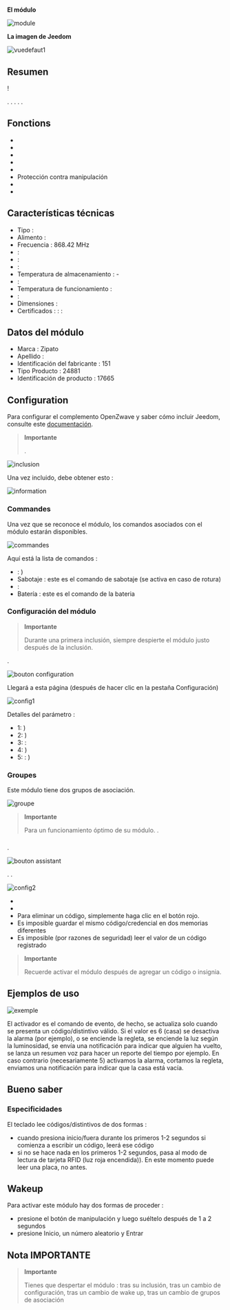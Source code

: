 # 

**El módulo**

![module](images/zipato.minikeypad/module.jpg)

**La imagen de Jeedom**

![vuedefaut1](images/zipato.minikeypad/vuedefaut1.jpg)

## Resumen

 !

. . . . .

## Fonctions

-   
-   
-   
-   
-   
-   Protección contra manipulación
-   
-   

## Características técnicas

-   Tipo : 
-   Alimento : 
-   Frecuencia : 868.42 MHz
-    : 
-    : 
-    : 
-   Temperatura de almacenamiento : -
-    : 
-   Temperatura de funcionamiento : 
-    : 
-   Dimensiones : 
-   Certificados :  :  : 

## Datos del módulo

-   Marca : Zipato
-   Apellido : 
-   Identificación del fabricante : 151
-   Tipo Producto : 24881
-   Identificación de producto : 17665

## Configuration

Para configurar el complemento OpenZwave y saber cómo incluir Jeedom, consulte este [documentación](https://doc.jeedom.com/es_ES/plugins/automation%20protocol/openzwave/).

> **Importante**
>
> .

![inclusion](images/zipato.minikeypad//inclusion.jpg)

Una vez incluido, debe obtener esto :

![information](images/zipato.minikeypad/information.jpg)

### Commandes

Una vez que se reconoce el módulo, los comandos asociados con el módulo estarán disponibles.

![commandes](images/zipato.minikeypad/commandes.jpg)

Aquí está la lista de comandos :

-    : )
-   Sabotaje : este es el comando de sabotaje (se activa en caso de rotura)
-    : 
-   Batería : este es el comando de la bateria

### Configuración del módulo

> **Importante**
>
> Durante una primera inclusión, siempre despierte el módulo justo después de la inclusión.

.

![bouton configuration](images/plugin/bouton_configuration.jpg)

Llegará a esta página (después de hacer clic en la pestaña Configuración)

![config1](images/zipato.minikeypad/config1.jpg)

Detalles del parámetro :

-   1: )
-   2: )
-   3:  : 
-   4: )
-   5:  : )

### Groupes

Este módulo tiene dos grupos de asociación.

![groupe](images/zipato.minikeypad/groupe.jpg)

> **Importante**
>
> Para un funcionamiento óptimo de su módulo. .

### 

.

![bouton assistant](images/plugin/bouton_assistant.jpg)

. .

![config2](images/zipato.minikeypad/config2.jpg)

-   
-   
-   Para eliminar un código, simplemente haga clic en el botón rojo.
-   Es imposible guardar el mismo código/credencial en dos memorias diferentes
-   Es imposible (por razones de seguridad) leer el valor de un código registrado

> **Importante**
>
> Recuerde activar el módulo después de agregar un código o insignia.

## Ejemplos de uso

![exemple](images/zipato.minikeypad/exemple.jpg)

El activador es el comando de evento, de hecho, se actualiza solo cuando se presenta un código/distintivo válido. Si el valor es 6 (casa) se desactiva la alarma (por ejemplo), o se enciende la regleta, se enciende la luz según la luminosidad, se envía una notificación para indicar que alguien ha vuelto, se lanza un resumen voz para hacer un reporte del tiempo por ejemplo. En caso contrario (necesariamente 5) activamos la alarma, cortamos la regleta, enviamos una notificación para indicar que la casa está vacía.

## Bueno saber

### Especificidades

El teclado lee códigos/distintivos de dos formas :

-   cuando presiona inicio/fuera durante los primeros 1-2 segundos si comienza a escribir un código, leerá ese código
-   si no se hace nada en los primeros 1-2 segundos, pasa al modo de lectura de tarjeta RFID (luz roja encendida)). En este momento puede leer una placa, no antes.

## Wakeup

Para activar este módulo hay dos formas de proceder :

-   presione el botón de manipulación y luego suéltelo después de 1 a 2 segundos
-   presione Inicio, un número aleatorio y Entrar

## Nota IMPORTANTE

> **Importante**
>
> Tienes que despertar el módulo : tras su inclusión, tras un cambio de configuración, tras un cambio de wake up, tras un cambio de grupos de asociación
